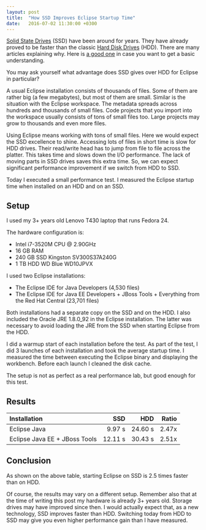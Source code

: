 ```yaml
---
layout: post
title:  "How SSD Improves Eclipse Startup Time"
date:   2016-07-02 11:30:00 +0300
---
```

[Solid State Drives](https://en.wikipedia.org/wiki/Solid-state_drive) (SSD) have been around for years. They have already proved to be faster than the classic [Hard Disk Drives](https://en.wikipedia.org/wiki/Hard_disk_drive) (HDD). There are many articles explaining why. Here is [a good one](http://www.storagereview.com/ssd_vs_hdd) in case you want to get a basic understanding.

You may ask yourself what advantage does SSD gives over HDD for Eclipse in particular?

A usual Eclipse installation consists of thousands of files. Some of them are rather big (a few megabytes), but most of them are small. Similar is the situation with the Eclipse workspace. The metadata spreads across hundreds and thousands of small files. Code projects that you import into the workspace usually consists of tons of small files too. Large projects may grow to thousands and even more files.

Using Eclipse means working with tons of small files. Here we would expect the SSD excellence to shine. Accessing lots of files in short time is slow for HDD drives. Their read/write head has to jump from file to file across the platter. This takes time and slows down the I/O performance. The lack of moving parts in SSD drives saves this extra time.
So, we can expect significant performance improvement if we switch from HDD to SSD.

Today I executed a small performance test. I measured the Eclipse startup time when installed on an HDD and on an SSD.

## Setup

I used my 3+ years old Lenovo T430 laptop that runs Fedora 24.

The hardware configuration is:

* Intel i7-3520M CPU @ 2.90GHz
* 16 GB RAM
* 240 GB SSD Kingston SV300S37A240G
* 1 TB HDD WD Blue WD10JPVX

I used two Eclipse installations:

* The Eclipse IDE for Java Developers (4,530 files)
* The Eclipse IDE for Java EE Developers + JBoss Tools + Everything from the Red Hat Central (23,701 files)

Both installations had a separate copy on the SSD and on the HDD. I also included the Oracle JRE 1.8.0_92 in the Eclipse installation. The latter was necessary to avoid loading the JRE from the SSD when starting Eclipse from the HDD.

I did a warmup start of each installation before the test. As part of the test, I did 3 launches of each installation and took the average startup time. I measured the time between executing the Eclipse binary and displaying the workbench. Before each launch I cleaned the disk cache.

The setup is not as perfect as a real performance lab, but good enough for this test.

## Results

| Installation                  | SSD     | HDD     | Ratio |
|:----------------------------- | -------:| -------:| -----:|
| Eclipse Java                  | 9.97 s  | 24.60 s | 2.47x |
| Eclipse Java EE + JBoss Tools | 12.11 s | 30.43 s | 2.51x |

## Conclusion

As shown on the above table, starting Eclipse on SSD is 2.5 times faster than on HDD.

Of course, the results may vary on a different setup. Remember also that at the time of writing this post my hardware is already 3+ years old. Storage drives may have improved since then. I would actually expect that, as a new technology, SSD improves faster than HDD. Switching today from HDD to SSD may give you even higher performance gain than I have measured.

